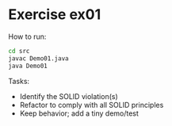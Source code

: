 # Exercise ex01

How to run:
```bash
cd src
javac Demo01.java
java Demo01
```

Tasks:
- Identify the SOLID violation(s)
- Refactor to comply with all SOLID principles
- Keep behavior; add a tiny demo/test
